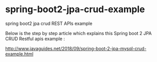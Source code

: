 # spring-boot2-jpa-crud-example
spring boot2 jpa crud REST APIs example


Below is the step by step article which explains this Spring boot 2 JPA CRUD Restful apis example :


http://www.javaguides.net/2018/09/spring-boot-2-jpa-mysql-crud-example.html

